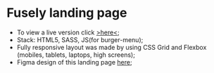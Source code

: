 # Fusely landing page
* To view a live version click [>here<](https://lytvyntsiv.github.io/Fusely/);
* Stack: HTML5, SASS, JS(for burger-menu);
* Fully responsive layout was made by using CSS Grid and Flexbox (mobiles, tablets, laptops, high screens);
* Figma design of this landing page [here](https://www.figma.com/file/3jhVUtXNk1JT2ORLSvqjmL/fusely---free-landing-page-(Community)?node-id=88%3A130);
